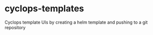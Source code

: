# cyclops-templates
Cyclops template UIs by creating a helm template and pushing to a git repository
